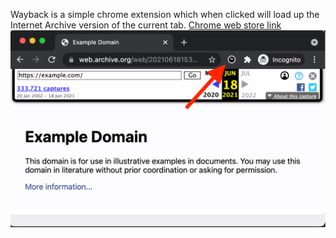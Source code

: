 Wayback is a simple chrome extension which when clicked will load up the Internet Archive version of the current tab.
[Chrome web store link](https://chrome.google.com/webstore/detail/wayback/mlejbifafhaiaeioklpmhgodeonlcajh)
![alt text](https://raw.githubusercontent.com/wrignj08/Wayback/main/Screen%20Shots/Screen%20Shot%201.png)
